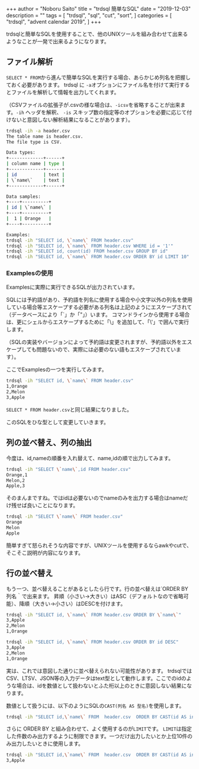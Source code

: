 +++
author = "Noboru Saito"
title = "trdsql 簡単なSQL"
date = "2019-12-03"
description = ""
tags = [
    "trdsql",
    "sql",
    "cut",
    "sort",
]
categories = [
    "trdsql",
    "advent calendar 2019",
]
+++

trdsqlと簡単なSQLを使用することで、他のUNIXツールを組み合わせて出来るようなことが一発で出来るようになります。

## ファイル解析

`SELECT * FROM`から進んで簡単なSQLを実行する場合、あらかじめ列名を把握しておく必要があります。
trdsql に `-a`オプションにファイル名を付けて実行するとファイルを解析して情報を出力してくれます。

（CSVファイルの拡張子が.csvの様な場合は、`-icsv`を省略することが出来ます。`-ih` ヘッダを解釈、 `-is` スキップ数の指定等のオプションを必要に応じて付けないと意図しない解析結果になることがあります）。

```sh
trdsql -ih -a header.csv
The table name is header.csv.
The file type is CSV.

Data types:
+-------------+------+
| column name | type |
+-------------+------+
| id          | text |
| \`name\`    | text |
+-------------+------+

Data samples:
+----+----------+
| id | \`name\` |
+----+----------+
|  1 | Orange   |
+----+----------+

Examples:
trdsql -ih "SELECT id, \`name\` FROM header.csv"
trdsql -ih "SELECT id, \`name\` FROM header.csv WHERE id = '1'"
trdsql -ih "SELECT id, count(id) FROM header.csv GROUP BY id"
trdsql -ih "SELECT id, \`name\` FROM header.csv ORDER BY id LIMIT 10"
```

### Examplesの使用

Examplesに実際に実行できるSQLが出力されています。

SQLには予約語があり、予約語を列名に使用する場合や小文字以外の列名を使用している場合等エスケープする必要がある列名は上記のようにエスケープされて（データベースにより「\`」か「"」）います。
コマンドラインから使用する場合は、更にシェルからエスケープするために「\」を追加して、「\\'」で囲んで実行します。

（SQLの実装やバージョンによって予約語は変更されますが、予約語以外をエスケープしても問題ないので、実際には必要のない語もエスケープされています）。

ここでExamplesの一つを実行してみます。

```sh {hl_lines=[1]}
trdsql -ih "SELECT id, \`name\` FROM header.csv"
1,Orange
2,Melon
3,Apple
```

`SELECT * FROM header.csv`と同じ結果になりました。

このSQLをひな型として変更していきます。

## 列の並べ替え、列の抽出

今度は、id,nameの順番を入れ替えて、name,idの順で出力してみます。

```sh {hl_lines=[1]}
trdsql -ih "SELECT \`name\`,id FROM header.csv"
Orange,1
Melon,2
Apple,3
```

そのまんまですね。ではidは必要ないのでnameのみを出力する場合はnameだけ残せば良いことになります。

```sh {hl_lines=[1]}
trdsql -ih "SELECT \`name\` FROM header.csv"
Orange
Melon
Apple
```

簡単すぎて怒られそうな内容ですが、UNIXツールを使用するならawkやcutで、そこそこ説明が内容になります。

## 行の並べ替え

もう一つ、並べ替えることがあるとしたら行です。行の並べ替えは`ORDER BY 列名｀で出来ます。
昇順（小さい→大きい）はASC（デフォルトなので省略可能）、降順（大きい→小さい）はDESCを付けます。

```sh {hl_lines=[1]}
trdsql -ih "SELECT id, \`name\` FROM header.csv ORDER BY \`name\`"
3,Apple
2,Melon
1,Orange
```

```sh {hl_lines=[1]}
trdsql -ih "SELECT id, \`name\` FROM header.csv ORDER BY id DESC"
3,Apple
2,Melon
1,Orange
```

実は、これでは意図した通りに並べ替えられない可能性があります。
trdsqlではCSV、LTSV、JSON等の入力データはtext型として動作します。ここでのidのような場合は、idを数値として扱わないとふた桁以上のときに意図しない結果になります。

数値として扱うには、以下のようにSQLの`CAST(列名 AS 型名)`を使用します。

```sh {hl_lines=[1]}
trdsql -ih "SELECT id,\`name\` FROM  header.csv  ORDER BY CAST(id AS int) DESC"
```

さらに ORDER BY と組み合わせて、よく使用するのが`LIMIT`です。
`LIMIT`は指定した件数のみ出力するように制限できます。一つだけ出力したいとか上位10件のみ出力したいときに使用します。

```sh {hl_lines=[1]}
trdsql -ih "SELECT id,\`name\` FROM  header.csv  ORDER BY CAST(id AS int) DESC LIMIT 1"
3,Apple
```
